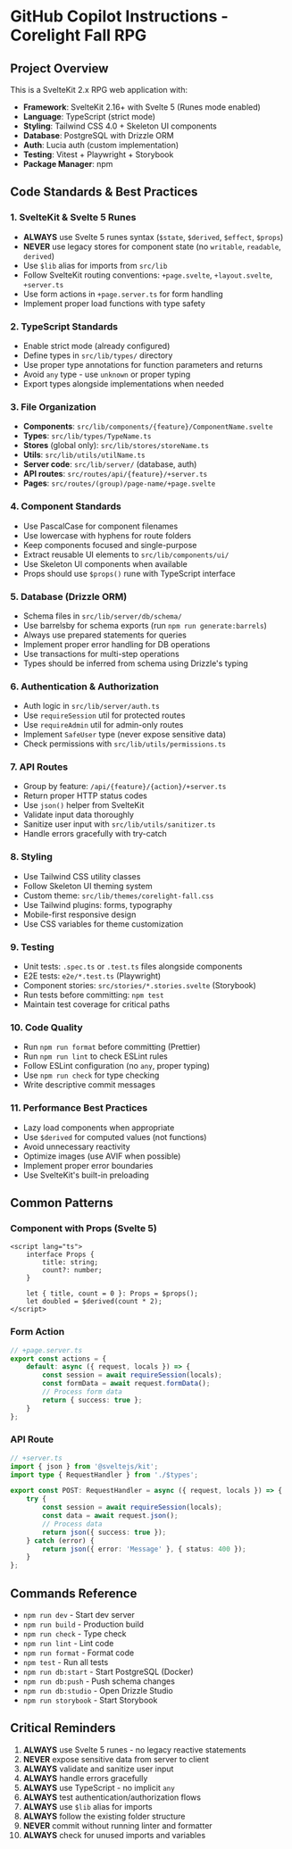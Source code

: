 # GitHub Copilot Instructions - Corelight Fall RPG

## Project Overview

This is a SvelteKit 2.x RPG web application with:

- **Framework**: SvelteKit 2.16+ with Svelte 5 (Runes mode enabled)
- **Language**: TypeScript (strict mode)
- **Styling**: Tailwind CSS 4.0 + Skeleton UI components
- **Database**: PostgreSQL with Drizzle ORM
- **Auth**: Lucia auth (custom implementation)
- **Testing**: Vitest + Playwright + Storybook
- **Package Manager**: npm

## Code Standards & Best Practices

### 1. SvelteKit & Svelte 5 Runes

- **ALWAYS** use Svelte 5 runes syntax (`$state`, `$derived`, `$effect`, `$props`)
- **NEVER** use legacy stores for component state (no `writable`, `readable`, `derived`)
- Use `$lib` alias for imports from `src/lib`
- Follow SvelteKit routing conventions: `+page.svelte`, `+layout.svelte`, `+server.ts`
- Use form actions in `+page.server.ts` for form handling
- Implement proper load functions with type safety

### 2. TypeScript Standards

- Enable strict mode (already configured)
- Define types in `src/lib/types/` directory
- Use proper type annotations for function parameters and returns
- Avoid `any` type - use `unknown` or proper typing
- Export types alongside implementations when needed

### 3. File Organization

- **Components**: `src/lib/components/{feature}/ComponentName.svelte`
- **Types**: `src/lib/types/TypeName.ts`
- **Stores** (global only): `src/lib/stores/storeName.ts`
- **Utils**: `src/lib/utils/utilName.ts`
- **Server code**: `src/lib/server/` (database, auth)
- **API routes**: `src/routes/api/{feature}/+server.ts`
- **Pages**: `src/routes/(group)/page-name/+page.svelte`

### 4. Component Standards

- Use PascalCase for component filenames
- Use lowercase with hyphens for route folders
- Keep components focused and single-purpose
- Extract reusable UI elements to `src/lib/components/ui/`
- Use Skeleton UI components when available
- Props should use `$props()` rune with TypeScript interface

### 5. Database (Drizzle ORM)

- Schema files in `src/lib/server/db/schema/`
- Use barrelsby for schema exports (run `npm run generate:barrels`)
- Always use prepared statements for queries
- Implement proper error handling for DB operations
- Use transactions for multi-step operations
- Types should be inferred from schema using Drizzle's typing

### 6. Authentication & Authorization

- Auth logic in `src/lib/server/auth.ts`
- Use `requireSession` util for protected routes
- Use `requireAdmin` util for admin-only routes
- Implement `SafeUser` type (never expose sensitive data)
- Check permissions with `src/lib/utils/permissions.ts`

### 7. API Routes

- Group by feature: `/api/{feature}/{action}/+server.ts`
- Return proper HTTP status codes
- Use `json()` helper from SvelteKit
- Validate input data thoroughly
- Sanitize user input with `src/lib/utils/sanitizer.ts`
- Handle errors gracefully with try-catch

### 8. Styling

- Use Tailwind CSS utility classes
- Follow Skeleton UI theming system
- Custom theme: `src/lib/themes/corelight-fall.css`
- Use Tailwind plugins: forms, typography
- Mobile-first responsive design
- Use CSS variables for theme customization

### 9. Testing

- Unit tests: `.spec.ts` or `.test.ts` files alongside components
- E2E tests: `e2e/*.test.ts` (Playwright)
- Component stories: `src/stories/*.stories.svelte` (Storybook)
- Run tests before committing: `npm test`
- Maintain test coverage for critical paths

### 10. Code Quality

- Run `npm run format` before committing (Prettier)
- Run `npm run lint` to check ESLint rules
- Follow ESLint configuration (no `any`, proper typing)
- Use `npm run check` for type checking
- Write descriptive commit messages

### 11. Performance Best Practices

- Lazy load components when appropriate
- Use `$derived` for computed values (not functions)
- Avoid unnecessary reactivity
- Optimize images (use AVIF when possible)
- Implement proper error boundaries
- Use SvelteKit's built-in preloading

## Common Patterns

### Component with Props (Svelte 5)

```svelte
<script lang="ts">
	interface Props {
		title: string;
		count?: number;
	}

	let { title, count = 0 }: Props = $props();
	let doubled = $derived(count * 2);
</script>
```

### Form Action

```typescript
// +page.server.ts
export const actions = {
	default: async ({ request, locals }) => {
		const session = await requireSession(locals);
		const formData = await request.formData();
		// Process form data
		return { success: true };
	}
};
```

### API Route

```typescript
// +server.ts
import { json } from '@sveltejs/kit';
import type { RequestHandler } from './$types';

export const POST: RequestHandler = async ({ request, locals }) => {
	try {
		const session = await requireSession(locals);
		const data = await request.json();
		// Process data
		return json({ success: true });
	} catch (error) {
		return json({ error: 'Message' }, { status: 400 });
	}
};
```

## Commands Reference

- `npm run dev` - Start dev server
- `npm run build` - Production build
- `npm run check` - Type check
- `npm run lint` - Lint code
- `npm run format` - Format code
- `npm test` - Run all tests
- `npm run db:start` - Start PostgreSQL (Docker)
- `npm run db:push` - Push schema changes
- `npm run db:studio` - Open Drizzle Studio
- `npm run storybook` - Start Storybook

## Critical Reminders

1. **ALWAYS** use Svelte 5 runes - no legacy reactive statements
2. **NEVER** expose sensitive data from server to client
3. **ALWAYS** validate and sanitize user input
4. **ALWAYS** handle errors gracefully
5. **ALWAYS** use TypeScript - no implicit `any`
6. **ALWAYS** test authentication/authorization flows
7. **ALWAYS** use `$lib` alias for imports
8. **ALWAYS** follow the existing folder structure
9. **NEVER** commit without running linter and formatter
10. **ALWAYS** check for unused imports and variables
